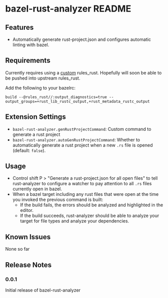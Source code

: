 # bazel-rust-analyzer README

## Features

* Automatically generate rust-project.json and configures automatic linting with bazel.

## Requirements

Currently requires using a [custom](https://github.com/matts1/rules_rust/tree/alchemy_v2) rules_rust. Hopefully will soon be able to be pushed into upstream rules_rust.

Add the following to your bazelrc:
```
build --@rules_rust//:output_diagnostics=true --output_groups=+rust_lib_rustc_output,+rust_metadata_rustc_output
```

## Extension Settings
* `bazel-rust-analyzer.genRustProjectCommand`: Custom command to generate a rust project
* `bazel-rust-analyzer.autoGenRustProjectCommand`: Whether to automatically generate a rust project when a new `.rs` file is opened (default: `false`).

## Usage
* Control shift P > "Generate a rust-project.json for all open files" to tell rust-analyzer to configure a watcher to pay attention to all `.rs` files currently open in bazel.
* When a bazel target including any rust files that were open at the time you invoked the previous command is built:
  * If the build fails, the errors should be analyzed and highlighted in the editor.
  * If the build succeeds, rust-analyzer should be able to analyze your target for file types and analyze your dependencies.

## Known Issues

None so far

## Release Notes

### 0.0.1

Initial release of bazel-rust-analyzer
